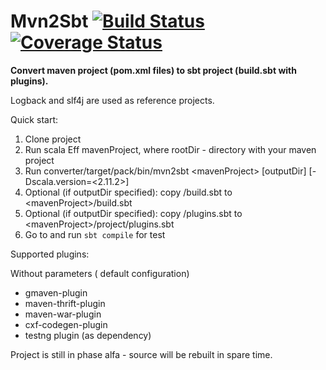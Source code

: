 Mvn2Sbt [![Build Status](https://travis-ci.org/ajozwik/mvn2sbt.svg?branch=master "Build Status")](https://travis-ci.org/ajozwik/mvn2sbt)[![Coverage Status](https://coveralls.io/repos/ajozwik/mvn2sbt/badge.png)](https://coveralls.io/r/ajozwik/mvn2sbt)
=========
**Convert maven project (pom.xml files) to sbt project (build.sbt with plugins).**

Logback and slf4j are used as reference projects.

Quick start:

1. Clone project
1. Run scala Eff mavenProject, where rootDir - directory with your maven project
1. Run converter/target/pack/bin/mvn2sbt &lt;mavenProject&gt; [outputDir] [-Dscala.version=&lt;2.11.2&gt;]
1. Optional (if outputDir specified): copy <outputDir>/build.sbt to &lt;mavenProject&gt;/build.sbt
1. Optional (if outputDir specified): copy <outputDir>/plugins.sbt to &lt;mavenProject&gt;/project/plugins.sbt
1. Go to <mavenProject> and run `sbt compile` for test

Supported plugins:

Without parameters ( default configuration)

 * gmaven-plugin
 * maven-thrift-plugin
 * maven-war-plugin
 * cxf-codegen-plugin
 * testng plugin (as dependency)
 
Project is still in phase alfa - source will be rebuilt in spare time.




